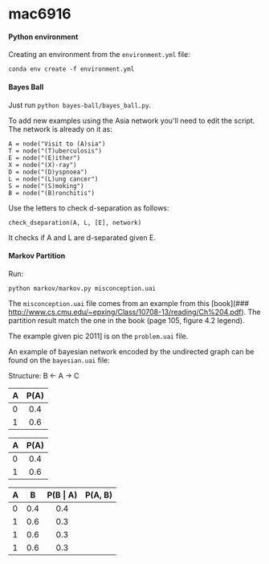 # mac6916

#### Python environment

Creating an environment from the `environment.yml` file:
```
conda env create -f environment.yml
```

#### Bayes Ball

Just run `python bayes-ball/bayes_ball.py`.

To add new examples using the Asia network you'll need to edit the script. The network is already on it as:

```
A = node("Visit to (A)sia")
T = node("(T)uberculosis")
E = node("(E)ither")
X = node("(X)-ray")
D = node("(D)yspnoea")
L = node("(L)ung cancer")
S = node("(S)moking")
B = node("(B)ronchitis")
```

Use the letters to check d-separation as follows:
``` 1c-enterprise
check_dseparation(A, L, [E], network)
```

It checks if A and L are d-separated given E.

#### Markov Partition

Run:

``` 1c-enterprise
python markov/markov.py misconception.uai
```

The `misconception.uai` file comes from an example from this [book](### http://www.cs.cmu.edu/~epxing/Class/10708-13/reading/Ch%204.pdf). The partition result match the one in the book (page 105, figure 4.2 legend).

The example given pic 2011] is on the `problem.uai` file.

An example of bayesian network encoded by the undirected graph can be found on the `bayesian.uai` file:

Structure: B <- A -> C

| A        | P(A)           |
| ------------- |:-------------:|
| 0      | 0.4 |
| 1      | 0.6      |

| A        | P(A)           |
| ------------- |:-------------:|
| 0      | 0.4 |
| 1      | 0.6      |

| A             | B               | P(B \| A) | P(A, B)|
| ------------- | :-------------: |:---:|:---:|
| 0             | 0.4             | 0.4 |    |
| 1             | 0.6             | 0.3 |    |
| 1             | 0.6             | 0.3 |    |
| 1             | 0.6             | 0.3 |    |
